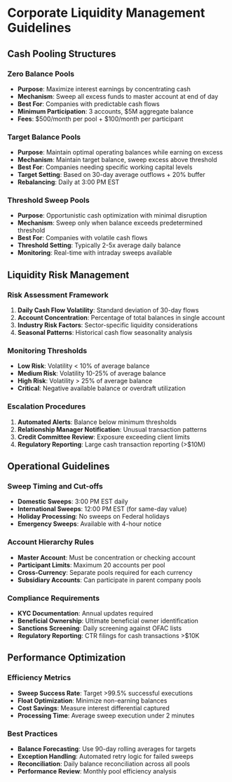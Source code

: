 # Corporate Liquidity Management Guidelines

## Cash Pooling Structures

### Zero Balance Pools
- **Purpose**: Maximize interest earnings by concentrating cash
- **Mechanism**: Sweep all excess funds to master account at end of day
- **Best For**: Companies with predictable cash flows
- **Minimum Participation**: 3 accounts, $5M aggregate balance
- **Fees**: $500/month per pool + $100/month per participant

### Target Balance Pools  
- **Purpose**: Maintain optimal operating balances while earning on excess
- **Mechanism**: Maintain target balance, sweep excess above threshold
- **Best For**: Companies needing specific working capital levels
- **Target Setting**: Based on 30-day average outflows + 20% buffer
- **Rebalancing**: Daily at 3:00 PM EST

### Threshold Sweep Pools
- **Purpose**: Opportunistic cash optimization with minimal disruption
- **Mechanism**: Sweep only when balance exceeds predetermined threshold
- **Best For**: Companies with volatile cash flows
- **Threshold Setting**: Typically 2-5x average daily balance
- **Monitoring**: Real-time with intraday sweeps available

## Liquidity Risk Management

### Risk Assessment Framework
1. **Daily Cash Flow Volatility**: Standard deviation of 30-day flows
2. **Account Concentration**: Percentage of total balances in single account
3. **Industry Risk Factors**: Sector-specific liquidity considerations
4. **Seasonal Patterns**: Historical cash flow seasonality analysis

### Monitoring Thresholds
- **Low Risk**: Volatility < 10% of average balance
- **Medium Risk**: Volatility 10-25% of average balance  
- **High Risk**: Volatility > 25% of average balance
- **Critical**: Negative available balance or overdraft utilization

### Escalation Procedures
1. **Automated Alerts**: Balance below minimum thresholds
2. **Relationship Manager Notification**: Unusual transaction patterns
3. **Credit Committee Review**: Exposure exceeding client limits
4. **Regulatory Reporting**: Large cash transaction reporting (>$10M)

## Operational Guidelines

### Sweep Timing and Cut-offs
- **Domestic Sweeps**: 3:00 PM EST daily
- **International Sweeps**: 12:00 PM EST (for same-day value)
- **Holiday Processing**: No sweeps on Federal holidays
- **Emergency Sweeps**: Available with 4-hour notice

### Account Hierarchy Rules
- **Master Account**: Must be concentration or checking account
- **Participant Limits**: Maximum 20 accounts per pool
- **Cross-Currency**: Separate pools required for each currency
- **Subsidiary Accounts**: Can participate in parent company pools

### Compliance Requirements
- **KYC Documentation**: Annual updates required
- **Beneficial Ownership**: Ultimate beneficial owner identification
- **Sanctions Screening**: Daily screening against OFAC lists
- **Regulatory Reporting**: CTR filings for cash transactions >$10K

## Performance Optimization

### Efficiency Metrics
- **Sweep Success Rate**: Target >99.5% successful executions
- **Float Optimization**: Minimize non-earning balances
- **Cost Savings**: Measure interest differential captured
- **Processing Time**: Average sweep execution under 2 minutes

### Best Practices
- **Balance Forecasting**: Use 90-day rolling averages for targets
- **Exception Handling**: Automated retry logic for failed sweeps
- **Reconciliation**: Daily balance reconciliation across all pools
- **Performance Review**: Monthly pool efficiency analysis
